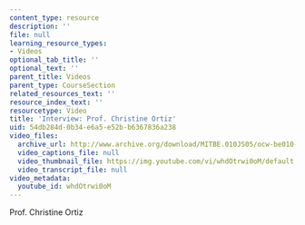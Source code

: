 ```yaml
---
content_type: resource
description: ''
file: null
learning_resource_types:
- Videos
optional_tab_title: ''
optional_text: ''
parent_title: Videos
parent_type: CourseSection
related_resources_text: ''
resource_index_text: ''
resourcetype: Video
title: 'Interview: Prof. Christine Ortiz'
uid: 54db284d-0b34-e6a5-e52b-b6367836a238
video_files:
  archive_url: http://www.archive.org/download/MITBE.010JS05/ocw-be010-Ortiz-220k.mp4
  video_captions_file: null
  video_thumbnail_file: https://img.youtube.com/vi/whdOtrwi0oM/default.jpg
  video_transcript_file: null
video_metadata:
  youtube_id: whdOtrwi0oM
---
```


Prof. Christine Ortiz